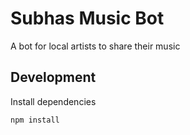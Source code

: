 # Subhas Music Bot

A bot for local artists to share their music

## Development 

Install dependencies 

```sh
npm install
```
